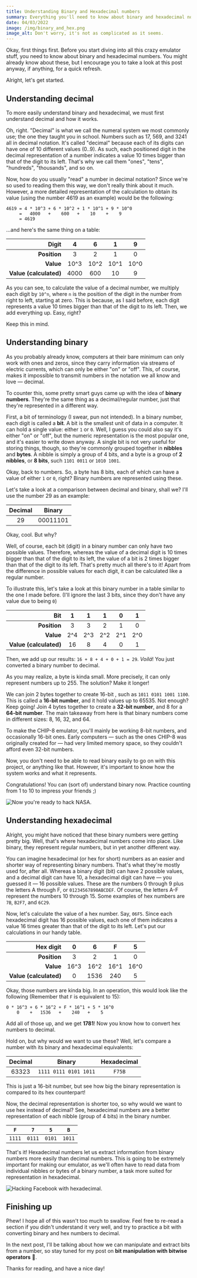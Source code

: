 ```yaml
---
title: Understanding Binary and Hexadecimal numbers
summary: Everything you'll need to know about binary and hexadecimal notation
date: 04/03/2022
image: /img/binary_and_hex.png
image_alt: Don't worry, it's not as complicated as it seems.
---
```


Okay, first things first. Before you start diving into all this crazy emulator stuff, you need to know about binary and hexadecimal numbers. You might already know about these, but I encourage you to take a look at this post anyway, if anything, for a quick refresh.

Alright, let's get started.

## Understanding decimal

To more easily understand binary and hexadecimal, we must first understand decimal and how it works.

Oh, right. "Decimal" is what we call the numeral system we most commonly use; the one they taught you in school. Numbers such as 17, 569, and 3241 all in decimal notation. It's called "decimal" because each of its digits can have one of 10 different values (0..9). As such, each positioned digit in the decimal representation of a number indicates a value 10 times bigger than that of the digit to its left. That's why we call them "ones", "tens", "hundreds", "thousands", and so on.

Now, how do you usually "read" a number in decimal notation? Since we're so used to reading them this way, we don't really think about it much. However, a more detailed representation of the calculation to obtain its value (using the number 4619 as an example) would be the following:

```text
4619 = 4 * 10^3 + 6 * 10^2 + 1 * 10^1 + 9 * 10^0
     =   4000   +    600   +    10    +    9
     = 4619
```

...and here's the same thing on a table:

|              **Digit** |  4   |  6   |  1   |  9   |
| ---------------------: | :--: | :--: | :--: | :--: |
|           **Position** |  3   |  2   |  1   |  0   |
|              **Value** | 10^3 | 10^2 | 10^1 | 10^0 |
| **Value (calculated)** | 4000 | 600  |  10  |  9   |

As you can see, to calculate the value of a decimal number, we multiply each digit by `10^n`, where `n` is the position of the digit in the number from right to left, starting at zero. This is because, as I said before, each digit represents a value 10 times bigger than that of the digit to its left. Then, we add everything up. Easy, right?

Keep this in mind.

## Understanding binary

As you probably already know, computers at their bare minimum can only work with ones and zeros, since they carry information via streams of electric currents, which can only be either "on" or "off". This, of course, makes it impossible to transmit numbers in the notation we all know and love — decimal.

To counter this, some pretty smart guys came up with the idea of **binary numbers**. They're the same thing as a decimal/regular number, just that they're represented in a different way.

First, a bit of terminology (I swear, pun not intended). In a binary number, each digit is called a **bit**. A bit is the smallest unit of data in a computer. It can hold a single value: either `1` or `0`. Well, I guess you could also say it's either "on" or "off", but the numeric representation is the most popular one, and it's easier to write down anyway. A single bit is not very useful for storing things, though, so they're commonly grouped together in **nibbles** and **bytes**. A nibble is simply a group of 4 bits, and a byte is a group of **2 nibbles**, or **8 bits**, such `1101 0011` or `1010 1001`.

Okay, back to numbers. So, a byte has 8 bits, each of which can have a value of either `1` or `0`, right? Binary numbers are represented using these.

Let's take a look at a comparison between decimal and binary, shall we? I'll use the number 29 as an example:

| Decimal |  Binary  |
| :-----: | :------: |
|   29    | 00011101 |

Okay, cool. But why?

Well, of course, each bit (digit) in a binary number can only have two possible values. Therefore, whereas the value of a decimal digit is 10 times bigger than that of the digit to its left, the value of a bit is 2 times bigger than that of the digit to its left. That's pretty much all there's to it! Apart from the difference in possible values for each digit, it can be calculated like a regular number.

To illustrate this, let's take a look at this binary number in a table similar to the one I made before. (I'll ignore the last 3 bits, since they don't have any value due to being `0`)

|                **Bit** |  1  |  1  |  1  |  0  |  1  |
| ---------------------: | :-: | :-: | :-: | :-: | :-: |
|           **Position** |  3  |  3  |  2  |  1  |  0  |
|              **Value** | 2^4 | 2^3 | 2^2 | 2^1 | 2^0 |
| **Value (calculated)** | 16  |  8  |  4  |  0  |  1  |

Then, we add up our results: `16 + 8 + 4 + 0 + 1 = 29`. _Voilá_! You just converted a binary number to decimal.

As you may realize, a byte is kinda small. More precisely, it can only represent numbers up to 255. The solution? Make it longer!

We can join 2 bytes together to create 16-bit , such as `1011 0101 1001 1100`. This is called a **16-bit number**, and it hold values up to 65535. Not enough? Keep going! Join 4 bytes together to create a **32-bit number**, and 8 for a **64-bit number**. The main takeaway from here is that binary numbers come in different sizes: 8, 16, 32, and 64.

To make the CHIP-8 emulator, you'll mainly be working 8-bit numbers, and occasionally 16-bit ones. Early computers — such as the ones CHIP-8 was originally created for — had very limited memory space, so they couldn't afford even 32-bit numbers.

Now, you don't need to be able to read binary easily to go on with this project, or anything like that. However, it's important to know how the system works and what it represents.

Congratulations! You can (sort of) understand binary now. Practice counting from 1 to 10 to impress your friends ;)

![Now you're ready to hack NASA.](/img/joke_hacker.gif)

## Understanding hexadecimal

Alright, you might have noticed that these binary numbers were getting pretty big. Well, that's where hexadecimal numbers come into place. Like binary, they represent regular numbers, but in yet another different way.

You can imagine hexadecimal (or hex for short) numbers as an easier and shorter way of representing binary numbers. That's what they're mostly used for, after all. Whereas a binary digit (bit) can have 2 possible values, and a decimal digit can have 10, a hexadecimal digit can have — you guessed it — 16 possible values. These are the numbers 0 through 9 plus the letters A through F, or `01234567890ABCDEF`. Of course, the letters A-F represent the numbers 10 through 15. Some examples of hex numbers are `7B`, `B2F7`, and `6C29`.

Now, let's calculate the value of a hex number. Say, `06F5`. Since each hexadecimal digit has 16 possible values, each one of them indicates a value 16 times greater than that of the digit to its left. Let's put our calculations in our handy table.

|          **Hex digit** |  0   |  6   |  F   |  5   |
| ---------------------: | :--: | :--: | :--: | :--: |
|           **Position** |  3   |  2   |  1   |  0   |
|              **Value** | 16^3 | 16^2 | 16^1 | 16^0 |
| **Value (calculated)** |  0   | 1536 | 240  |  5   |

Okay, those numbers are kinda big. In an operation, this would look like the following (Remember that `F` is equivalent to 15):

```text
0 * 16^3 + 6 * 16^2 + F * 16^1 + 5 * 16^0
    0    +   1536   +    240   +    5
```

Add all of those up, and we get **1781**! Now you know how to convert hex numbers to decimal.

Hold on, but why would we want to use these? Well, let's compare a number with its binary and hexadecimal equivalents:

| Decimal |        Binary         | Hexadecimal |
| :-----: | :-------------------: | :---------: |
|  63323  | `1111 0111 0101 1011` |   `F75B`    |

This is just a 16-bit number, but see how big the binary representation is compared to its hex counterpart!

Now, the decimal representation is shorter too, so why would we want to use hex instead of decimal? See, hexadecimal numbers are a better representation of each nibble (group of 4 bits) in the binary number.

|  `F`   |  `7`   |  `5`   |  `B`   |
| :----: | :----: | :----: | :----: |
| `1111` | `0111` | `0101` | `1011` |

That's it! Hexadecimal numbers let us extract information from binary numbers more easily than decimal numbers. This is going to be extremely important for making our emulator, as we'll often have to read data from individual nibbles or bytes of a binary number, a task more suited for representation in hexadecimal.

![Hacking Facebook with hexadecimal.](/img/toy_hacker.gif)

## Finishing up

Phew! I hope all of this wasn't too much to swallow. Feel free to re-read a section if you didn't understand it very well, and try to practice a bit with converting binary and hex numbers to decimal.

In the next post, I'll be talking about how we can manipulate and extract bits from a number, so stay tuned for my post on **bit manipulation with bitwise operators** 👀.

Thanks for reading, and have a nice day!
